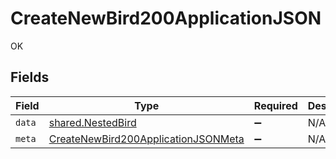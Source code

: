 # CreateNewBird200ApplicationJSON

OK


## Fields

| Field                                                                                                 | Type                                                                                                  | Required                                                                                              | Description                                                                                           |
| ----------------------------------------------------------------------------------------------------- | ----------------------------------------------------------------------------------------------------- | ----------------------------------------------------------------------------------------------------- | ----------------------------------------------------------------------------------------------------- |
| `data`                                                                                                | [shared.NestedBird](../../models/shared/nestedbird.md)                                                | :heavy_minus_sign:                                                                                    | N/A                                                                                                   |
| `meta`                                                                                                | [CreateNewBird200ApplicationJSONMeta](../../models/operations/createnewbird200applicationjsonmeta.md) | :heavy_minus_sign:                                                                                    | N/A                                                                                                   |